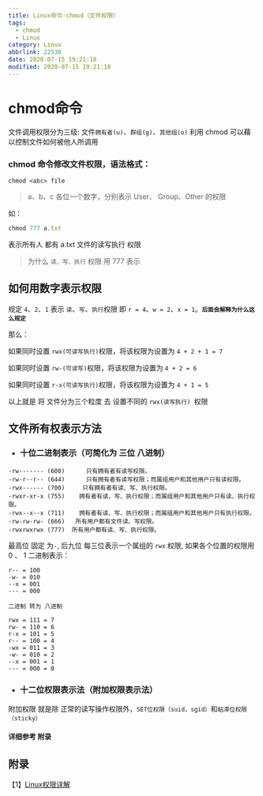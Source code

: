 ```yaml
---
title: Linux命令-chmod（文件权限）
tags:
  - chmod
  - Linux
category: Linux
abbrlink: 22536
date: 2020-07-15 19:21:18
modified: 2020-07-15 19:21:18
---
```

# chmod命令
文件调用权限分为三级:
文件`拥有者(u)`、`群组(g)`、`其他组(o)` 利用 chmod 可以藉以控制文件如何被他人所调用

### chmod 命令修改文件权限，语法格式：

```
chmod <abc> file
```
> a、b、c 各位一个数字，分别表示 User、 Group、Other 的权限

如：

```javascript
chmod 777 a.txt

```
表示所有人 都有 a.txt 文件的读写执行 权限

> 为什么 `读、写、执行` 权限 用 777 表示

## 如何用数字表示权限
规定 `4`、`2`、`1` 表示 `读`、`写`、`执行`权限
即 `r = 4`、`w = 2`、`x = 1`。**`后面会解释为什么这么规定`**

那么：

如果同时设置 `rwx(可读写执行)`权限，将该权限为设置为 `4 + 2 + 1 = 7`

如果同时设置 `rw-(可读写)`权限，将该权限为设置为 `4 + 2 = 6`


如果同时设置 `r-x(可读写执行)`权限，将该权限为设置为 `4 + 1 = 5`

以上就是 将 文件分为三个粒度 去 设置不同的 `rwx(读写执行) `权限


## 文件所有权表示方法
- ### 十位二进制表示（可简化为 三位 八进制）

```
-rw------- (600)      只有拥有者有读写权限。
-rw-r--r-- (644)      只有拥有者有读写权限；而属组用户和其他用户只有读权限。
-rwx------ (700)     只有拥有者有读、写、执行权限。
-rwxr-xr-x (755)    拥有者有读、写、执行权限；而属组用户和其他用户只有读、执行权限。
-rwx--x--x (711)    拥有者有读、写、执行权限；而属组用户和其他用户只有执行权限。
-rw-rw-rw- (666)   所有用户都有文件读、写权限。
-rwxrwxrwx (777)  所有用户都有读、写、执行权限。
```

最高位 固定 为`-`, 后九位 每三位表示一个属组的 `rwx` 权限, 如果各个位置的权限用 0 、 1 二进制表示：

```
r-- = 100
-w- = 010
--x = 001
--- = 000

二进制 转为 八进制

rwx = 111 = 7
rw- = 110 = 6
r-x = 101 = 5
r-- = 100 = 4
-wx = 011 = 3
-w- = 010 = 2
--x = 001 = 1
--- = 000 = 0

```

- ### 十二位权限表示法（附加权限表示法）
附加权限 就是除 正常的读写操作权限外，`SET位权限（suid，sgid）`和`粘滞位权限（sticky）`

#### 详细参考 附录

## 附录

【1】[Linux权限详解](https://blog.csdn.net/u013197629/article/details/73608613)